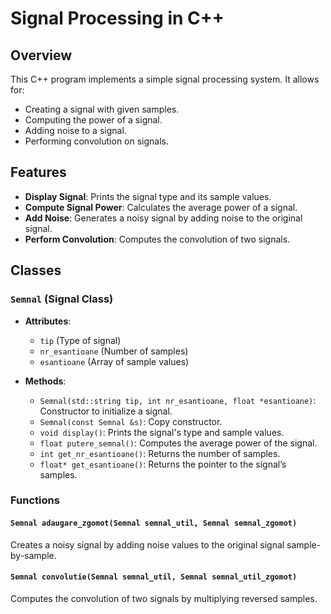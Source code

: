 # Signal Processing in C++

## Overview
This C++ program implements a simple signal processing system. It allows for:
- Creating a signal with given samples.
- Computing the power of a signal.
- Adding noise to a signal.
- Performing convolution on signals.

## Features
- **Display Signal**: Prints the signal type and its sample values.
- **Compute Signal Power**: Calculates the average power of a signal.
- **Add Noise**: Generates a noisy signal by adding noise to the original signal.
- **Perform Convolution**: Computes the convolution of two signals.

## Classes

### `Semnal` (Signal Class)
- **Attributes**:
  - `tip` (Type of signal)
  - `nr_esantioane` (Number of samples)
  - `esantioane` (Array of sample values)

- **Methods**:
  - `Semnal(std::string tip, int nr_esantioane, float *esantioane)`: Constructor to initialize a signal.
  - `Semnal(const Semnal &s)`: Copy constructor.
  - `void display()`: Prints the signal's type and sample values.
  - `float putere_semnal()`: Computes the average power of the signal.
  - `int get_nr_esantioane()`: Returns the number of samples.
  - `float* get_esantioane()`: Returns the pointer to the signal’s samples.

### Functions

#### `Semnal adaugare_zgomot(Semnal semnal_util, Semnal semnal_zgomot)`
Creates a noisy signal by adding noise values to the original signal sample-by-sample.

#### `Semnal convolutie(Semnal semnal_util, Semnal semnal_util_zgomot)`
Computes the convolution of two signals by multiplying reversed samples.
